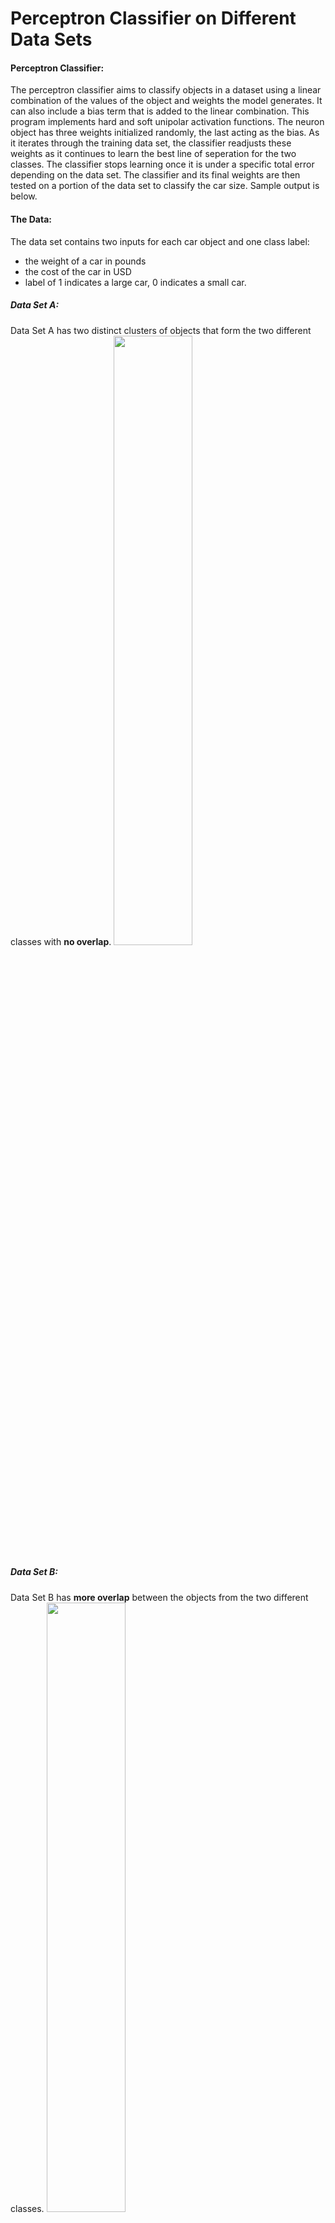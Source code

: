 # Perceptron Classifier on Different Data Sets
#### Perceptron Classifier:
The perceptron classifier aims to classify objects in a dataset using a linear combination of the values of the object and weights the model generates. It can also include a bias term that is added to the linear combination. This program implements hard and soft unipolar activation functions. The neuron object has three weights initialized randomly, the last acting as the bias. As it iterates through the training data set, the classifier readjusts these weights as it continues to learn the best line of seperation for the two classes. The classifier stops learning once it is under a specific total error depending on the data set. The classifier and its final weights are then tested on a portion of the data set to classify the car size. Sample output is below. 
#### The Data:
The data set contains two inputs for each car object and one class label: 
* the weight of a car in pounds
* the cost of the car in USD
* label of 1 indicates a large car, 0 indicates a small car.

##### Data Set A:
Data Set A has two distinct clusters of objects that form the two different classes with **no overlap**. 
<img src="/perceptron_classifier/images/a.png" width=50% height=50%>
##### Data Set B:
Data Set B has **more overlap** between the objects from the two different classes.
<img src="/perceptron_classifier/images/b.png" width=50% height=50%>
##### Data Set C:
Data Set C has the **most overlap** between the objects from the two different classes.
<img src="/perceptron_classifier/images/c.png" width=50% height=50%>

# Output: 
## Data Set A

#### Hard Activation on Train 75, Test 25 on Data Set A using alpha = 0.01

Initial Weights: [0.40259504123764556, 0.004879915241741695, 0.325680496768307] <br>
Iterations to reach total error less than 0.00001: 5000+ <br>
Final total error: .002 <br>
Final Weights: [78.72793785, 69.71755564, -72.80264786] <br>

|| Actual Big | Actual Small |
|----|----|----|
| __Predicted Big__ | 498 | 0 |
| __Predicted Small__ | 0 | 502 |

<img src="/perceptron_classifier/images/a/hard75.png" width=50% height=50%>

#### Hard Activation on Train 25, Test 75 on Data Set A using alpha = 0.01

Initial Weights: [-0.38373327008313396, 0.49010775675527285, 0.28460726326838026] <br>
Iterations to reach total error less than 0.00001: 5000+ <br>
Final total error: 0.004 <br>
Final Weights: [66.56573815, 60.1637666, -62.04863809] <br>

|| Actual Big | Actual Small |
|----|----|----|
| __Predicted Big__ | 1499 | 0 |
| __Predicted Small__ | 0 | 1501 |

<img src="/perceptron_classifier/images/a/hard25.png" width=50% height=50%>

#### Soft Activation on Train 75, Test 25 on Data Set A using alpha = 0.01 and k = 0.2

Initial Weights: [0.40259504123764556, 0.004879915241741695, 0.325680496768307] <br>
Iterations to reach total error less than 0.00001: 3815 <br>
Final total error: 0.0000025 <br>
Final Weights: 119.84572867, 105.42027875, -110.88946878 <br>

|| Actual Big | Actual Small |
|----|----|----|
| __Predicted Big__ | 497 | 0 |
| __Predicted Small__ | 0 | 503 |

<img src="/perceptron_classifier/images/a/soft75.png" width=50% height=50%>

#### Soft Activation on Train 25, Test 75 on Data Set A using alpha = 0.5 and k = 0.2

Initial Weights: -1.0, 4.0, -1.0 <br>
Iterations to reach total error less than 0.00001: 3915 <br>
Final total error: 0.0000099 <br>
Final Weights: 107.00118461, 95.30034722, -99.65177999 <br>

|| Actual Big | Actual Small |
|----|----|----|
| __Predicted Big__ | 1501 | 0 |
| __Predicted Small__ | 0 | 1499 |

<img src="/perceptron_classifier/images/a/soft25.png" width=50% height=50%>

## Data Set B

#### Hard Activation on Train 75, Test 25 on Data Set B using alpha = 0.01

Initial Weights:[0.10083533498483932, 0.1744219588453121, 0.3005531744971557] <br>
Iterations to reach total error less than 40: 3 <br>
Final total error: 33 <br>
Final Weights: [0.08438364, 0.08862261, -0.08944683] <br>

|| Actual Big | Actual Small |
|----|----|----|
| __Predicted Big__ | 493 | 8 |
| __Predicted Small__ | 7 | 492 |

<img src="/perceptron_classifier/images/b/hard75.png" width=50% height=50%>

#### Hard Activation on Train 25, Test 75 on Data Set B using alpha =

Initial Weights: [0.43448586820591384, 0.032823614363672204, 0.11748703956935158] <br>
Iterations to reach total error less than 40: 2 <br>
Final total error: 37 <br>
Final Weights: [0.2936433, 0.04739429, -0.18251296] <br>

|| Actual Big | Actual Small |
|----|----|----|
| __Predicted Big__ | 1420 | 79 |
| __Predicted Small__ | 39 | 1462 |

<img src="/perceptron_classifier/images/b/hard25.png" width=50% height=50%>

#### Soft Activation on Train 75, Test 25 on Data Set B using alpha = 0.01 and k = 0.2

Initial Weights: [-0.3094728408329801, -0.46511407471085886, 0.04064627542651056] <br>
Iterations to reach total error less than 40: 254 <br>
Final total error: 39.9 <br>
Final Weights:[57.53522319, 64.71040425, -62.39612523] <br>

|| Actual Big | Actual Small |
|----|----|----|
| __Predicted Big__ | 499 | 11 |
| __Predicted Small__ | 3 | 487 |

<img src="/perceptron_classifier/images/b/soft75.png" width=50% height=50%>

#### Soft Activation on Train 25, Test 75 on Data Set B using alpha = 0.01 and k = 0.2


Initial Weights: [0.0489605406698016, -0.2355154154674135, -0.4195846151783894] <br>
Iterations to reach total error less than 40: 115 <br>
Final total error: 39.9 <br>
Final Weights:[25.79683491, 30.6240997, -28.17248516] <br>

|| Actual Big | Actual Small |
|----|----|----|
| __Predicted Big__ | 1469 | 13 |
| __Predicted Small__ | 25 | 1493 |

<img src="/perceptron_classifier/images/b/soft25.png" width=50% height=50%>

## Data Set C

#### Hard Activation on Train 75, Test 25 on Data Set C using alpha = 0.05

Initial Weights: [-0.12875100234657144, 0.4525349167579654, 0.23549170103489592] <br>
Iterations to reach total error less than 700: 5000+ <br>
Final total error: 1469 <br>
Final Weights: [0.2243126, 0.06383622, -0.2145083]  <br>

|| Actual Big | Actual Small |
|----|----|----|
| __Predicted Big__ | 19 | 466 |
| __Predicted Small__ | 0 | 515 |

<img src="/perceptron_classifier/images/c/hard75.png" width=50% height=50%>

#### Hard Activation on Train 25, Test 75 on Data Set C using alpha = 0.05

Initial Weights: [0.27150482486026606, -0.2106683502269141, 0.3284160755819199] <br>
Iterations to reach total error less than 700: 2
Final total error: 352
Final Weights: [0.19991935, 0.09104083, -0.17158392]

|| Actual Big | Actual Small |
|----|----|----|
| __Predicted Big__ | 562 | 935 |
| __Predicted Small__ | 105 | 1398 |

#### Soft Activation on Train 75, Test 25 on Data Set C using alpha = .05 and k = 0.2

Initial Weights: [-0.4457702678239681, -0.12438239065664392, -0.17786256340972317]
Iterations to reach total error less than 700: 65
Final total error: 699
Final Weights: [3.94907471, 2.52113654, -2.90643749]

|| Actual Big | Actual Small |
|----|----|----|
| __Predicted Big__ | 441 | 57 |
| __Predicted Small__ | 228 | 274 |

<img src="/perceptron_classifier/images/c/soft75.png" width=50% height=50%>

#### Soft Activation on Train 25, Test 75 on Data Set C using alpha = 0.05 and k = 0.2

Initial Weights: [0.28739140747803826, 0.38938446298965357, 0.2862344173076594]
Iterations to reach total error less than 200: 89
Final total error: 199.99
Final Weights: [14.36777671, 9.98415727, -12.01696955]

|| Actual Big | Actual Small |
|----|----|----|
| __Predicted Big__ | 1120 | 387 |
| __Predicted Small__ | 437 | 1056 |

<img src="/perceptron_classifier/images/c/soft25.png" width=50% height=50%>



<img src="/perceptron_classifier/images/c/soft25.png" width=50% height=50%>
